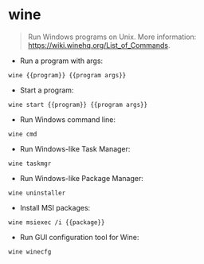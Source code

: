 # wine

> Run Windows programs on Unix.
> More information: <https://wiki.winehq.org/List_of_Commands>.

- Run a program with args:

`wine {{program}} {{program args}}`

- Start a program:

`wine start {{program}} {{program args}}`

- Run Windows command line:

`wine cmd`

- Run Windows-like Task Manager:

`wine taskmgr`

- Run Windows-like Package Manager:

`wine uninstaller`

- Install MSI packages:

`wine msiexec /i {{package}}`

- Run GUI configuration tool for Wine:

`wine winecfg`
